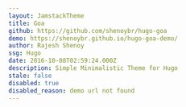 ```yaml
---
layout: JamstackTheme
title: Goa
github: https://github.com/shenoybr/hugo-goa
demo: https://shenoybr.github.io/hugo-goa-demo/
author: Rajesh Shenoy
ssg: Hugo
date: 2016-10-08T02:59:24.000Z
description: Simple Minimalistic Theme for Hugo
stale: false
disabled: true
disabled_reason: demo url not found
---
```

